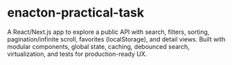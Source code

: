 # enacton-practical-task
A React/Next.js app to explore a public API with search, filters, sorting, pagination/infinite scroll, favorites (localStorage), and detail views. Built with modular components, global state, caching, debounced search, virtualization, and tests for production-ready UX.
